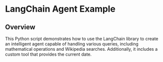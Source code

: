 # LangChain Agent Example
## Overview
This Python script demonstrates how to use the LangChain library to create an intelligent agent capable of handling various queries, including mathematical operations and Wikipedia searches. Additionally, it includes a custom tool that provides the current date.